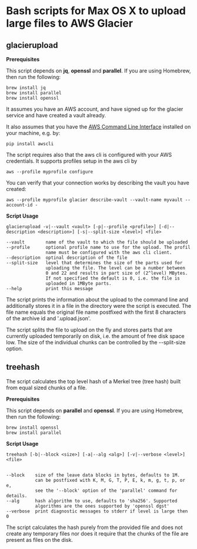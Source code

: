 # Bash scripts for Max OS X to upload large files to AWS Glacier

## glacierupload
**Prerequisites**

This script depends on <b>jq</b>, <b>openssl</b> and <b>parallel</b>. If you are
using Homebrew, then run the following:

    brew install jq
    brew install parallel
    brew install openssl

It assumes you have an AWS account, and have signed up for the glacier service
and have created a vault already.

It also assumes that you have the
<a href="http://docs.aws.amazon.com/cli/latest/userguide/installing.html">AWS Command Line Interface</a>
installed on your machine, e.g. by:

    pip install awscli

The script requires also that the aws cli is configured with your AWS credentials.
It supports profiles setup in the aws cli by

    aws --profile myprofile configure

You can verify that your connection works by describing the vault you have created:

    aws --profile myprofile glacier describe-vault --vault-name myvault --account-id -


**Script Usage**

    glacierupload -v|--vault <vault> [-p|--profile <profile>] [-d|--description <description>] [-s|--split-size <level>] <file>
    
    --vault        name of the vault to which the file should be uploaded  
    --profile      optional profile name to use for the upload. The profil
                   name must be configured with the aws cli client.
    --description  optinal description of the file
    --split-size   level that determines the size of the parts used for
                   uploading the file. The level can be a number between
                   0 and 22 and results in part size of (2^level) MBytes.
                   If not specified the default is 0, i.e. the file is
                   uploaded in 1MByte parts.
    --help         print this message

The script prints the information about the upload to the command line and
additionally stores it in a file in the directory were the script is executed.
The file name equals the original file name postfixed with the first 8 characters
of the archive id and '.upload.json'.

The script splits the file to upload on the fly and stores parts that are currently
uploaded temporarily on disk, i.e. the amount of free disk space low. The size of
the individual chunks can be controlled by the --split-size option.

## treehash

The script calculates the top level hash of a Merkel tree (tree hash) built from
equal sized chunks of a file.

**Prerequisites**

This script depends on <b>parallel</b> and <b>openssl</b>. If you are using
Homebrew, then run the following:

    brew install openssl
    brew install parallel

**Script Usage**

    treehash [-b|--block <size>] [-a|--alg <alg>] [-v|--verbose <level>] <file>


    --block    size of the leave data blocks in bytes, defaults to 1M.
               can be postfixed with K, M, G, T, P, E, k, m, g, t, p, or e,
               see the '--block' option of the 'parallel' command for details.
    --alg      hash algorithm to use, defaults to 'sha256'. Supported
               algorithms are the ones supported by 'openssl dgst'
    --verbose  print diagnostic messages to stderr if level is large then 0

The script calculates the hash purely from the provided file and does not create
any temporary files nor does it require that the chunks of the file are present
as files on the disk.
